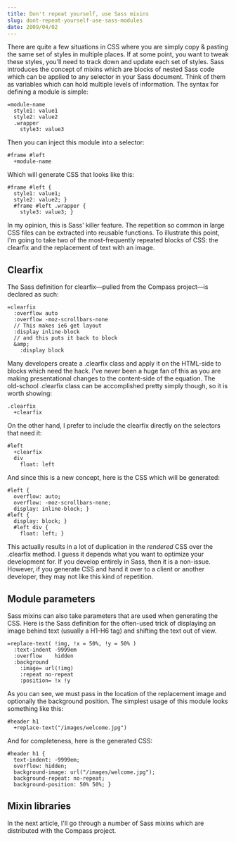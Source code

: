 ```yaml
---
title: Don't repeat yourself, use Sass mixins
slug: dont-repeat-yourself-use-sass-modules
date: 2009/04/02
---
```


There are quite a few situations in CSS where you are simply copy &amp; pasting the same set of styles in multiple places. If at some point, you want to tweak these styles, you'll need to track down and update each set of styles. Sass introduces the concept of mixins which are blocks of nested Sass code which can be applied to any selector in your Sass document. Think of them as variables which can hold multiple levels of information. The syntax for defining a module is simple:

    =module-name
      style1: value1
      style2: value2
      .wrapper
        style3: value3
  
Then you can inject this module into a selector:

    #frame #left
      +module-name

Which will generate CSS that looks like this:

    #frame #left {
      style1: value1;
      style2: value2; }
      #frame #left .wrapper {
        style3: value3; }

In my opinion, this is Sass' killer feature. The repetition so common in large CSS files can be extracted into reusable functions. To illustrate this point, I'm going to take two of the most-frequently repeated blocks of CSS: the clearfix and the replacement of text with an image.

Clearfix
--------
The Sass definition for clearfix—pulled from the Compass project—is declared as such:

    =clearfix
      :overflow auto
      :overflow -moz-scrollbars-none
      // This makes ie6 get layout
      :display inline-block
      // and this puts it back to block
      &amp;
        :display block

Many developers create a .clearfix class and apply it on the HTML-side to blocks which need the hack. I've never been a huge fan of this as you are making presentational changes to the content-side of the equation. The old-school .clearfix class can be accomplished pretty simply though, so it is worth showing:

    .clearfix
      +clearfix
    
On the other hand, I prefer to include the clearfix directly on the selectors that need it:

    #left
      +clearfix
      div
        float: left

And since this is a new concept, here is the CSS which will be generated:

    #left {
      overflow: auto;
      overflow: -moz-scrollbars-none;
      display: inline-block; }
    #left {
      display: block; }
      #left div {
        float: left; }

This actually results in a lot of duplication in the <em>rendered</em> CSS over the .clearfix method. I guess it depends what you want to optimize your development for. If you develop entirely in Sass, then it is a non-issue. However, if you generate CSS and hand it over to a client or another developer, they may not like this kind of repetition.

Module parameters
-----------------
Sass mixins can also take parameters that are used when generating the CSS. Here is the Sass definition for the often-used trick of displaying an image behind text (usually a H1-H6 tag) and shifting the text out of view.

    =replace-text( !img, !x = 50%, !y = 50% )
      :text-indent -9999em
      :overflow    hidden
      :background
        :image= url(!img)
        :repeat no-repeat
        :position= !x !y

As you can see, we must pass in the location of the replacement image and optionally the background position. The simplest usage of this module looks something like this:

    #header h1
      +replace-text("/images/welcome.jpg")

And for completeness, here is the generated CSS:

    #header h1 {
      text-indent: -9999em;
      overflow: hidden;
      background-image: url("/images/welcome.jpg");
      background-repeat: no-repeat;
      background-position: 50% 50%; }
    
Mixin libraries
---------------
In the next article, I'll go through a number of Sass mixins which are distributed with the Compass project.